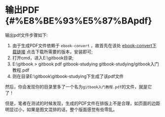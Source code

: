 # 输出PDF {#%E8%BE%93%E5%87%BApdf}

输出pdf文件步骤如下:

1. 由于生成PDF文件依赖于
   `ebook-convert`
   ，故首先在该处
   [ebook-convert下载链接](http://calibre-ebook.com/download)
   点击下载所需要的版本，安装即可;
2. 打开cmd，进入E:\gitbook目录;
3. E:\gitbook
   &gt;
   gitbook pdf gitbook-studying gitbook-studying/gitbook入门教程.pdf
4. 则在目录E:\gitbook\gitbook-studying下生成了该pdf文件

然后，你会发现你的目录里多了一个名为`gitbook入门教程.pdf`的文件，就是它了！

但是，笔者在测试的时候发现，生成的PDF文件在排版上不是合理，如页面的边距明显过小，如果是图文混排的话，整个版面感觉有些零乱。

